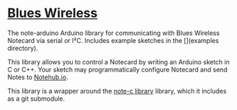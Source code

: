# [Blues Wireless][blues]

The note-arduino Arduino library for communicating with Blues Wireless Notecard via serial or I²C. Includes example sketches in the [](examples directory).

This library allows you to control a Notecard by writing an Arduino sketch in C or C++.
Your sketch may programmatically configure Notecard and send Notes to [Notehub.io][notehub].

This library is a wrapper around the [note-c library][note-c] library, which it includes as a git submodule.

[blues]: https://blues.com
[notehub]: https://notehub.io
[note-c]: https://github.com/blues/note-c

